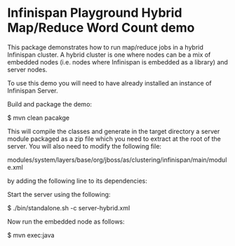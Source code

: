 Infinispan Playground Hybrid Map/Reduce Word Count demo
=======================================================

This package demonstrates how to run map/reduce jobs in a hybrid Infinispan 
cluster. A hybrid cluster is one where nodes can be a mix of embedded nodes 
(i.e. nodes where Infinispan is embedded as a library) and server nodes. 

To use this demo you will need to have already installed an instance of
Infinispan Server.

Build and package the demo:

$ mvn clean pacakge

This will compile the classes and generate in the target directory a server 
module packaged as a zip file which you need to extract at the root of the 
server.
You will also need to modify the following file:

  modules/system/layers/base/org/jboss/as/clustering/infinispan/main/module.xml 

by adding the following line to its dependencies:

  <module name="net.dataforte.infinispan.playground.hybrid"/>

Start the server using the following:

$ ./bin/standalone.sh -c server-hybrid.xml

Now run the embedded node as follows:

$ mvn exec:java

